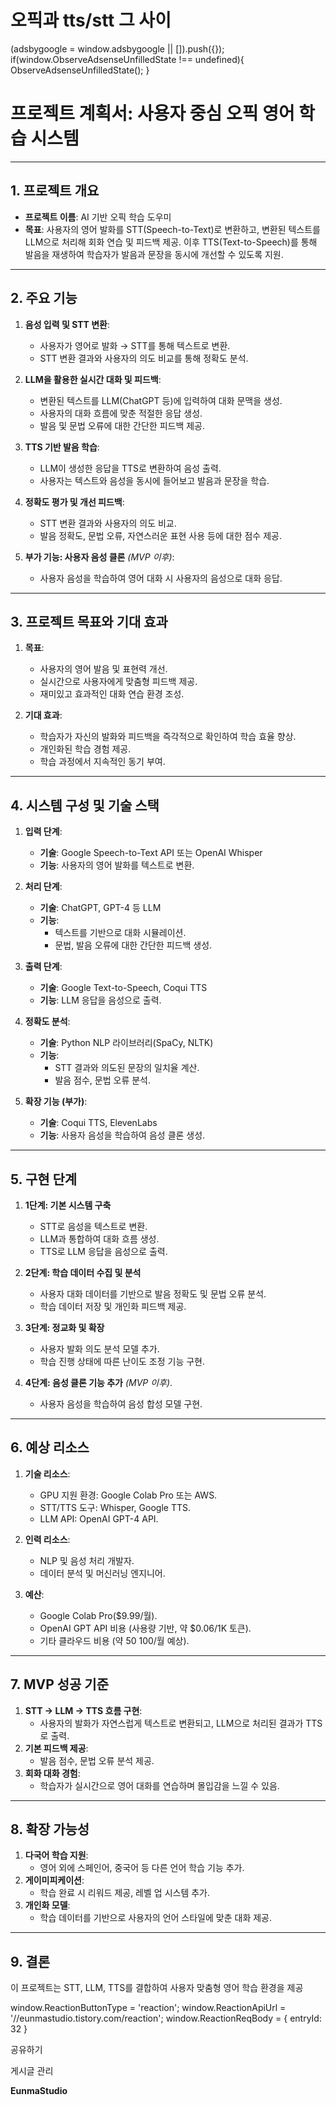 
# 오픽과 tts/stt 그 사이

(adsbygoogle = window.adsbygoogle || \[\]).push({}); if(window.ObserveAdsenseUnfilledState !== undefined){ ObserveAdsenseUnfilledState(); }

프로젝트 계획서: 사용자 중심 오픽 영어 학습 시스템
=============================

* * *

1\. 프로젝트 개요
-----------

*   **프로젝트 이름**: AI 기반 오픽 학습 도우미
*   **목표**: 사용자의 영어 발화를 STT(Speech-to-Text)로 변환하고, 변환된 텍스트를 LLM으로 처리해 회화 연습 및 피드백 제공. 이후 TTS(Text-to-Speech)를 통해 발음을 재생하여 학습자가 발음과 문장을 동시에 개선할 수 있도록 지원.

* * *

2\. 주요 기능
---------

1.  **음성 입력 및 STT 변환**:
    
    *   사용자가 영어로 발화 → STT를 통해 텍스트로 변환.
    *   STT 변환 결과와 사용자의 의도 비교를 통해 정확도 분석.
2.  **LLM을 활용한 실시간 대화 및 피드백**:
    
    *   변환된 텍스트를 LLM(ChatGPT 등)에 입력하여 대화 문맥을 생성.
    *   사용자의 대화 흐름에 맞춘 적절한 응답 생성.
    *   발음 및 문법 오류에 대한 간단한 피드백 제공.
3.  **TTS 기반 발음 학습**:
    
    *   LLM이 생성한 응답을 TTS로 변환하여 음성 출력.
    *   사용자는 텍스트와 음성을 동시에 들어보고 발음과 문장을 학습.
4.  **정확도 평가 및 개선 피드백**:
    
    *   STT 변환 결과와 사용자의 의도 비교.
    *   발음 정확도, 문법 오류, 자연스러운 표현 사용 등에 대한 점수 제공.
5.  **부가 기능: 사용자 음성 클론** _(MVP 이후)_:
    
    *   사용자 음성을 학습하여 영어 대화 시 사용자의 음성으로 대화 응답.

* * *

3\. 프로젝트 목표와 기대 효과
------------------

1.  **목표**:
    
    *   사용자의 영어 발음 및 표현력 개선.
    *   실시간으로 사용자에게 맞춤형 피드백 제공.
    *   재미있고 효과적인 대화 연습 환경 조성.
2.  **기대 효과**:
    
    *   학습자가 자신의 발화와 피드백을 즉각적으로 확인하여 학습 효율 향상.
    *   개인화된 학습 경험 제공.
    *   학습 과정에서 지속적인 동기 부여.

* * *

4\. 시스템 구성 및 기술 스택
------------------

1.  **입력 단계**:
    
    *   **기술**: Google Speech-to-Text API 또는 OpenAI Whisper
    *   **기능**: 사용자의 영어 발화를 텍스트로 변환.
2.  **처리 단계**:
    
    *   **기술**: ChatGPT, GPT-4 등 LLM
    *   **기능**:
        *   텍스트를 기반으로 대화 시뮬레이션.
        *   문법, 발음 오류에 대한 간단한 피드백 생성.
3.  **출력 단계**:
    
    *   **기술**: Google Text-to-Speech, Coqui TTS
    *   **기능**: LLM 응답을 음성으로 출력.
4.  **정확도 분석**:
    
    *   **기술**: Python NLP 라이브러리(SpaCy, NLTK)
    *   **기능**:
        *   STT 결과와 의도된 문장의 일치율 계산.
        *   발음 점수, 문법 오류 분석.
5.  **확장 기능 (부가)**:
    
    *   **기술**: Coqui TTS, ElevenLabs
    *   **기능**: 사용자 음성을 학습하여 음성 클론 생성.

* * *

5\. 구현 단계
---------

1.  **1단계: 기본 시스템 구축**
    
    *   STT로 음성을 텍스트로 변환.
    *   LLM과 통합하여 대화 흐름 생성.
    *   TTS로 LLM 응답을 음성으로 출력.
2.  **2단계: 학습 데이터 수집 및 분석**
    
    *   사용자 대화 데이터를 기반으로 발음 정확도 및 문법 오류 분석.
    *   학습 데이터 저장 및 개인화 피드백 제공.
3.  **3단계: 정교화 및 확장**
    
    *   사용자 발화 의도 분석 모델 추가.
    *   학습 진행 상태에 따른 난이도 조정 기능 구현.
4.  **4단계: 음성 클론 기능 추가** _(MVP 이후)_.
    
    *   사용자 음성을 학습하여 음성 합성 모델 구현.

* * *

6\. 예상 리소스
----------

1.  **기술 리소스**:
    
    *   GPU 지원 환경: Google Colab Pro 또는 AWS.
    *   STT/TTS 도구: Whisper, Google TTS.
    *   LLM API: OpenAI GPT-4 API.
2.  **인력 리소스**:
    
    *   NLP 및 음성 처리 개발자.
    *   데이터 분석 및 머신러닝 엔지니어.
3.  **예산**:
    
    *   Google Colab Pro($9.99/월).
    *   OpenAI GPT API 비용 (사용량 기반, 약 $0.06/1K 토큰).
    *   기타 클라우드 비용 (약 $50~$100/월 예상).

* * *

7\. MVP 성공 기준
-------------

1.  **STT → LLM → TTS 흐름 구현**:
    *   사용자의 발화가 자연스럽게 텍스트로 변환되고, LLM으로 처리된 결과가 TTS로 출력.
2.  **기본 피드백 제공**:
    *   발음 점수, 문법 오류 분석 제공.
3.  **회화 대화 경험**:
    *   학습자가 실시간으로 영어 대화를 연습하며 몰입감을 느낄 수 있음.

* * *

8\. 확장 가능성
----------

1.  **다국어 학습 지원**:
    *   영어 외에 스페인어, 중국어 등 다른 언어 학습 기능 추가.
2.  **게이미피케이션**:
    *   학습 완료 시 리워드 제공, 레벨 업 시스템 추가.
3.  **개인화 모델**:
    *   학습 데이터를 기반으로 사용자의 언어 스타일에 맞춘 대화 제공.

* * *

9\. 결론
------

이 프로젝트는 STT, LLM, TTS를 결합하여 사용자 맞춤형 영어 학습 환경을 제공

window.ReactionButtonType = 'reaction'; window.ReactionApiUrl = '//eunmastudio.tistory.com/reaction'; window.ReactionReqBody = { entryId: 32 }

공유하기

게시글 관리

**EunmaStudio**
            